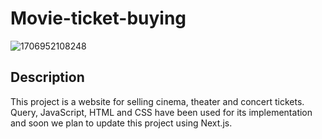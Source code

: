 # Movie-ticket-buying

![1706952108248](https://github.com/saeid-tavazani/Movie-ticket-buying/assets/96468812/ab56780b-022f-4024-a095-ae31e688a8b8)

## Description

This project is a website for selling cinema, theater and concert tickets. Query, JavaScript, HTML and CSS have been used for its implementation and soon we plan to update this project using Next.js.
